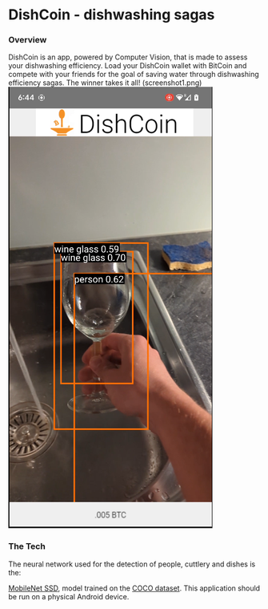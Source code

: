 # DishCoin - dishwashing sagas
### Overview

DishCoin is an app, powered by Computer Vision, that is made to assess your dishwashing efficiency.
Load your DishCoin wallet with BitCoin and compete with your friends for the goal of saving
water through dishwashing efficiency sagas. The winner takes it all! (screenshot1.png)
![Correct identification of a person washing a bottle](screenshot1.png)

### The Tech
The neural network used for the detection of people, cuttlery and dishes is the:

[MobileNet SSD](https://tfhub.dev/tensorflow/lite-model/ssd_mobilenet_v1/1/metadata/2),
model trained on the [COCO dataset](http://cocodataset.org/). 
This application should be run on a physical Android device.